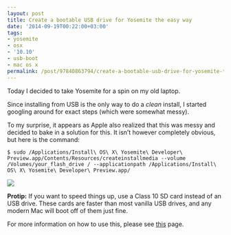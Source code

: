 ```yaml
---
layout: post
title: Create a bootable USB drive for Yosemite the easy way
date: '2014-09-19T00:22:00+03:00'
tags:
- yosemite
- osx
- '10.10'
- usb-boot
- mac os x
permalink: /post/97840863794/create-a-bootable-usb-drive-for-yosemite-the-easy
---
```

Today I decided to take Yosemite for a spin on my old laptop.

Since installing from USB is the only way to do a _clean_ install, I started googling around for exact steps (which were somewhat messy).

To my surprise, it appears as Apple also realized that this was messy and decided to bake in a solution for this. It isn’t however completely obvious, but here is the command:

    $ sudo /Applications/Install\ OS\ X\ Yosemite\ Developer\ Preview.app/Contents/Resources/createinstallmedia --volume /Volumes/your_flash_drive / --applicationpath /Applications/Install\ OS\ X\ Yosemite\ Developer\ Preview.app/
    

![](http://78.media.tumblr.com/7cde896336bb4a7a4b88d1cccaeebea9/tumblr_inline_nc4cdfJwWd1skxjxc.png)

**Protip:** If you want to speed things up, use a Class 10 SD card instead of an USB drive. These cards are faster than most vanilla USB drives, and any modern Mac will boot off of them just fine.

For more information on how to use this, please see [this](http://support.apple.com/kb/HT5856) page.
